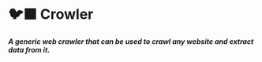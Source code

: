 # 🐦‍⬛ Crowler

**_A generic web crawler that can be used to crawl any website and extract data from it._**
